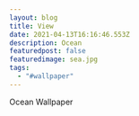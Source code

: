 ```yaml
---
layout: blog
title: View
date: 2021-04-13T16:16:46.553Z
description: Ocean
featuredpost: false
featuredimage: sea.jpg
tags:
  - "#wallpaper"
---
```

Ocean Wallpaper
